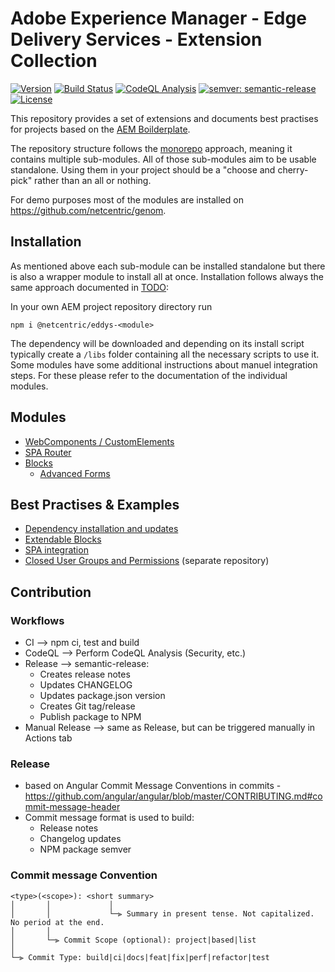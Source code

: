 # Adobe Experience Manager - Edge Delivery Services - Extension Collection

[![Version](https://img.shields.io/npm/v/@netcentric/eddys-video.svg)](https://npmjs.org/package/@netcentric/eddys-video)
[![Build Status](https://github.com/netcentric/eddys-video/workflows/CI/badge.svg?branch=main)](https://github.com/netcentric/eddys-video/actions)
[![CodeQL Analysis](https://github.com/netcentric/eddys-video/workflows/CodeQL/badge.svg?branch=main)](https://github.com/netcentric/eddys-video/actions)
[![semver: semantic-release](https://img.shields.io/badge/semver-semantic--release-blue.svg)](https://github.com/semantic-release/semantic-release)
[![License](https://img.shields.io/badge/License-Apache%202.0-blue.svg)](https://opensource.org/licenses/Apache-2.0)

This repository provides a set of extensions and documents best practises for projects based on the [AEM Boilderplate](https://github.com/adobe/aem-boilerplate).

The repository structure follows the [monorepo](https://en.wikipedia.org/wiki/Monorepo) approach, meaning it contains multiple sub-modules. All of those sub-modules aim to be usable standalone. Using them in your project should be a "choose and cherry-pick" rather than an all or nothing.

For demo purposes most of the modules are installed on https://github.com/netcentric/genom.

## Installation

As mentioned above each sub-module can be installed standalone but there is also a wrapper module to install all at once. Installation follows always the same approach documented in [TODO](TODO):

In your own AEM project repository directory run

`npm i @netcentric/eddys-<module>`

The dependency will be downloaded and depending on its install script typically create a `/libs` folder containing all the necessary scripts to use it. Some modules have some additional instructions about manuel integration steps. For these please refer to the documentation of the individual modules.

## Modules

- [WebComponents / CustomElements](https://github.com/Netcentric/eddys-collection/tree/main/packages/scripts/eddys-custom-element)
- [SPA Router](https://github.com/Netcentric/eddys-collection/tree/main/packages/scripts/router)
- [Blocks](https://github.com/Netcentric/eddys-collection/tree/main/packages/blocks)
  - [Advanced Forms](https://github.com/Netcentric/eddys-collection/tree/main/packages/blocks/eddys-form)

## Best Practises & Examples

- [Dependency installation and updates](https://github.com/Netcentric/eddys-collection/tree/main/packages)
- [Extendable Blocks](https://github.com/Netcentric/eddys-collection/tree/main/packages/blocks)
- [SPA integration]([TODO](https://github.com/Netcentric/eddys-collection/tree/main/packages/scripts/router))
- [Closed User Groups and Permissions](https://github.com/Netcentric/envelop) (separate repository)

## Contribution

### Workflows
  - CI --> npm ci, test and build
  - CodeQL --> Perform CodeQL Analysis (Security, etc.)
  - Release --> semantic-release:
    * Creates release notes
    * Updates CHANGELOG
    * Updates package.json version
    * Creates Git tag/release
    * Publish package to NPM
  - Manual Release --> same as Release, but can be triggered manually in Actions tab

### Release
  - based on Angular Commit Message Conventions in commits -
    https://github.com/angular/angular/blob/master/CONTRIBUTING.md#commit-message-header
  - Commit message format is used to build:
    * Release notes
    * Changelog updates
    * NPM package semver

### Commit message Convention

```
<type>(<scope>): <short summary>
│       │             │
│       │             └─⫸ Summary in present tense. Not capitalized. No period at the end.
│       │
│       └─⫸ Commit Scope (optional): project|based|list
│
└─⫸ Commit Type: build|ci|docs|feat|fix|perf|refactor|test
```

